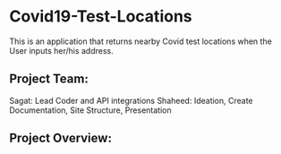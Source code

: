# Covid19-Test-Locations
This is an application that returns nearby Covid test locations when the User inputs her/his address.

## Project Team:
Sagat: Lead Coder and API integrations
Shaheed: Ideation, Create Documentation, Site Structure, Presentation

## Project Overview:
